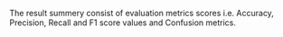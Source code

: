 The result summery consist of evaluation metrics scores i.e. Accuracy, Precision, Recall and F1 score values and Confusion metrics. 
